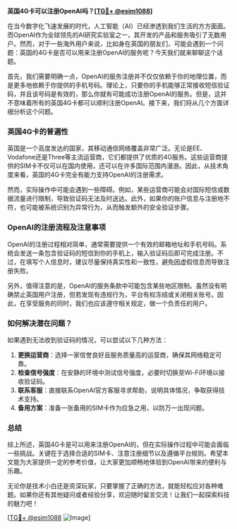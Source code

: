 **英国4G卡可以注册OpenAI吗？[[TG💪+ @esim1088](https://t.me/s/esim1088)]**

在当今数字化飞速发展的时代，人工智能（AI）已经渗透到我们生活的方方面面。而OpenAI作为全球领先的AI研究实验室之一，其开发的产品和服务吸引了无数用户。然而，对于一些海外用户来说，比如身在英国的朋友们，可能会遇到一个问题：英国的4G卡是否可以用来注册OpenAI的服务呢？今天我们就来聊聊这个话题。

首先，我们需要明确一点，OpenAI的服务注册并不仅仅依赖于你的地理位置，而是更多地依赖于你提供的手机号码。理论上，只要你的手机能够正常接收短信验证码，并且该号码是有效的，那么你就有可能成功注册OpenAI的服务。但是，这并不意味着所有的英国4G卡都可以顺利注册OpenAI。接下来，我们将从几个方面详细分析这个问题。

### 英国4G卡的普遍性

英国是一个高度发达的国家，其移动通信网络覆盖非常广泛。无论是EE、Vodafone还是Three等主流运营商，它们都提供了优质的4G服务。这些运营商提供的SIM卡不仅可以在国内使用，还可以在许多国际范围内漫游。因此，从技术角度来看，英国的4G卡完全有能力支持OpenAI的注册需求。

然而，实际操作中可能会遇到一些障碍。例如，某些运营商可能会对国际短信或数据流量进行限制，导致验证码无法及时送达。此外，如果你的账户信息与注册地不符，也可能被系统识别为异常行为，从而触发额外的安全验证步骤。

### OpenAI的注册流程及注意事项

OpenAI的注册过程相对简单，通常需要提供一个有效的邮箱地址和手机号码。系统会发送一条包含验证码的短信到你的手机上，输入验证码后即可完成注册。不过，在填写个人信息时，建议尽量保持真实性和一致性，避免因虚假信息而导致注册失败。

另外，值得注意的是，OpenAI的服务条款中可能包含某些地区限制。虽然没有明确禁止英国用户注册，但若发现有违规行为，平台有权冻结或关闭相关账号。因此，在享受服务的同时，我们也应该遵守相关规定，做一个负责任的用户。

### 如何解决潜在问题？

如果遇到无法收到验证码的情况，可以尝试以下几种方法：

1. **更换运营商**：选择一家信誉良好且服务质量高的运营商，确保其网络稳定可靠。
2. **检查信号强度**：在安静的环境中测试信号强度，必要时切换至Wi-Fi环境以接收验证码。
3. **联系客服**：直接联系OpenAI官方客服寻求帮助，说明具体情况，争取获得技术支持。
4. **备用方案**：准备一张备用的SIM卡作为应急之用，以防万一出现问题。

### 总结

综上所述，英国4G卡是可以用来注册OpenAI的，但在实际操作过程中可能会面临一些挑战。关键在于选择合适的SIM卡、注意注册细节以及遵循平台规则。希望本文能为大家提供一定的参考价值，让大家更加顺畅地体验到OpenAI带来的便利与乐趣。

无论你是技术小白还是资深玩家，只要掌握了正确的方法，就能轻松应对各种难题。如果你还有其他疑问或者经验分享，欢迎随时留言交流！让我们一起探索科技的魅力吧！

[[TG💪+ @esim1088](https://t.me/s/esim1088) ![Image](https://i.postimg.cc/4NQfJmqS/Snipaste-2025-05-13-00-14-12.png)]